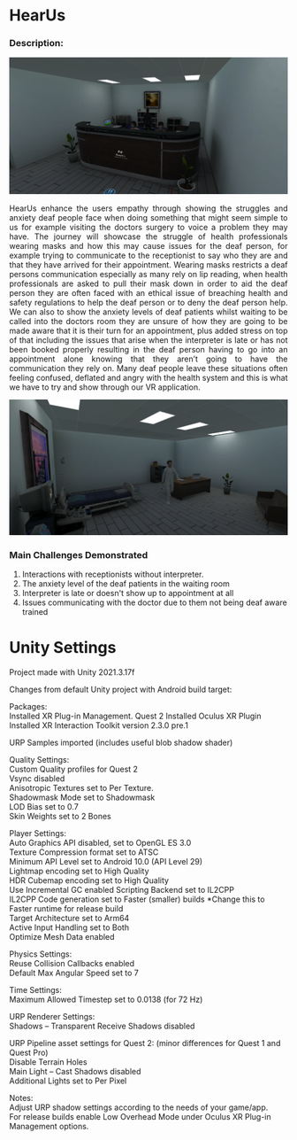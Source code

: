 # HearUs
### Description: 

![alt text](https://github.com/2239356Benadict/Assignment1/blob/main/Reception.png)

<p align="justify">
HearUs enhance the users empathy through showing the struggles and anxiety deaf people face when doing something that might seem simple to us for example visiting the doctors surgery to voice a problem they may have. The journey will showcase the struggle of health professionals wearing masks and how this may cause issues for the deaf person, for example trying to communicate to the receptionist to say who they are and that they have arrived for their appointment. Wearing masks restricts a deaf persons communication especially as many rely on lip reading, when health professionals are asked to pull their mask down in order to aid the deaf person they are often faced with an ethical issue of breaching health and safety regulations to help the deaf person or to deny the deaf person help. We can also to show the anxiety levels of deaf patients whilst waiting to be called into the doctors room they are unsure of how they are going to be made aware that it is their turn for an appointment, plus added stress on top of that including the issues that arise when the interpreter is late or has not been booked properly resulting in the deaf person having to go into an appointment alone knowing that they aren’t going to have the communication they rely on. Many deaf people leave these situations often feeling confused, deflated and angry with the health system and this is what we have to try and show through our VR application. 

![alt text](https://github.com/2239356Benadict/Assignment1/blob/main/Doc.png)

### Main Challenges Demonstrated 
1.	Interactions with receptionists without interpreter.
2.	The anxiety level of the deaf patients in the waiting room
3.	Interpreter is late or doesn't show up to appointment at all 
4.	Issues communicating with the doctor due to them not being deaf aware trained  









# Unity Settings

Project made with Unity 2021.3.17f

Changes from default Unity project with Android build target:  

Packages:  
Installed XR Plug-in Management. Quest 2 
Installed Oculus XR Plugin  
Installed XR Interaction Toolkit version 2.3.0 pre.1  

URP Samples imported (includes useful blob shadow shader)  

Quality Settings:  
Custom Quality profiles  for Quest 2  
Vsync disabled  
Anisotropic Textures set to Per Texture.  
Shadowmask Mode set to Shadowmask  
LOD Bias set to 0.7  
Skin Weights set to 2 Bones  

Player Settings:  
Auto Graphics API disabled, set to OpenGL ES 3.0  
Texture Compression format set to ATSC  
Minimum API Level set to Android 10.0 (API Level 29)  
Lightmap encoding set to High Quality  
HDR Cubemap encoding set to High Quality  
Use Incremental GC enabled 
Scripting Backend set to IL2CPP  
IL2CPP Code generation set to Faster (smaller) builds *Change this to Faster runtime for release build  
Target Architecture set to Arm64  
Active Input Handling set to Both  
Optimize Mesh Data enabled   

Physics Settings:  
Reuse Collision Callbacks enabled  
Default Max Angular Speed set to 7  

Time Settings:  
Maximum Allowed Timestep set to 0.0138 (for 72 Hz)  

URP Renderer Settings:  
Shadows – Transparent Receive Shadows disabled   

URP Pipeline asset settings for Quest 2: (minor differences for Quest 1 and Quest Pro)  
Disable Terrain Holes  
Main Light – Cast Shadows disabled  
Additional Lights set to Per Pixel  

Notes:  
Adjust URP shadow settings according to the needs of your game/app.   
For release builds enable Low Overhead Mode under Oculus XR Plug-in Management options.  

